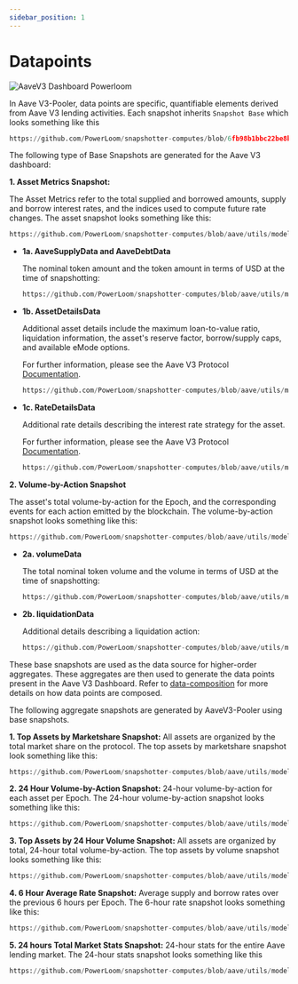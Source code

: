 ```yaml
---
sidebar_position: 1
---
```


# Datapoints

![AaveV3 Dashboard Powerloom](/images/aavev3-dashboard-powerloom.png)

In Aave V3-Pooler, data points are specific, quantifiable elements derived from Aave V3 lending activities. 
Each snapshot inherits `Snapshot Base` which looks something like this
```python reference
https://github.com/PowerLoom/snapshotter-computes/blob/6fb98b1bbc22be8b5aba8bdc860004d35786f4df/utils/models/message_models.py#L9-L17
```

The following type of Base Snapshots are generated for the Aave V3 dashboard:

**1. Asset Metrics Snapshot:**

The Asset Metrics refer to the total supplied and borrowed amounts, supply and borrow interest rates, and the indices used to compute future rate changes. 
The asset snapshot looks something like this:

```python reference
https://github.com/PowerLoom/snapshotter-computes/blob/aave/utils/models/message_models.py#L26-L42
```
* **1a. AaveSupplyData and AaveDebtData**

    The nominal token amount and the token amount in terms of USD at the time of snapshotting:

    ```python reference
    https://github.com/PowerLoom/snapshotter-computes/blob/aave/utils/models/data_models.py#L65-L72
    ```
* **1b. AssetDetailsData**

    Additional asset details include the maximum loan-to-value ratio, liquidation information, the asset's reserve factor, borrow/supply caps, and available eMode options.

    For further information, please see the Aave V3 Protocol [Documentation](https://docs.aave.com/risk/asset-risk/risk-parameters).

    ```python reference
    https://github.com/PowerLoom/snapshotter-computes/blob/aave/utils/models/data_models.py#L25-L34
    ```

*   **1c. RateDetailsData**

    Additional rate details describing the interest rate strategy for the asset.

    For further information, please see the Aave V3 Protocol [Documentation](https://docs.aave.com/risk/liquidity-risk/borrow-interest-rate).

    ```python reference
    https://github.com/PowerLoom/snapshotter-computes/blob/aave/utils/models/data_models.py#L37-L45
    ```

**2. Volume-by-Action Snapshot**

The asset's total volume-by-action for the Epoch, and the corresponding events for each action emitted by the blockchain. 
The volume-by-action snapshot looks something like this:

```python reference
https://github.com/PowerLoom/snapshotter-computes/blob/aave/utils/models/message_models.py#L91-L98
```

* **2a. volumeData**

    The total nominal token volume and the volume in terms of USD at the time of snapshotting:

    ```python reference
    https://github.com/PowerLoom/snapshotter-computes/blob/aave/utils/models/data_models.py#L92-L94
    ```

* **2b. liquidationData**

    Additional details describing a liquidation action:

    ```python reference
    https://github.com/PowerLoom/snapshotter-computes/blob/aave/utils/models/data_models.py#L117-L122
    ```

These base snapshots are used as the data source for higher-order aggregates. These aggregates are then used to generate the data points present in the Aave V3 Dashboard. Refer to [data-composition](/docs/Protocol/data-composition) for more details on how data points are composed.

The following aggregate snapshots are generated by AaveV3-Pooler using base snapshots.

**1. Top Assets by Marketshare Snapshot:** All assets are organized by the total market share on the protocol. The top assets by marketshare snapshot look something like this:

```python reference
https://github.com/PowerLoom/snapshotter-computes/blob/aave/utils/models/message_models.py#L55-L69
```

**2. 24 Hour Volume-by-Action Snapshot:** 24-hour volume-by-action for each asset per Epoch. The 24-hour volume-by-action snapshot looks something like this:

```python reference
https://github.com/PowerLoom/snapshotter-computes/blob/aave/utils/models/message_models.py#L101-L107
```

**3. Top Assets by 24 Hour Volume Snapshot:** All assets are organized by total, 24-hour total volume-by-action. The top assets by volume snapshot looks something like this:

```python reference
https://github.com/PowerLoom/snapshotter-computes/blob/aave/utils/models/message_models.py#L110-L128
```

**4. 6 Hour Average Rate Snapshot:** Average supply and borrow rates over the previous 6 hours per Epoch. The 6-hour rate snapshot looks something like this:

```python reference
https://github.com/PowerLoom/snapshotter-computes/blob/aave/utils/models/message_models.py#L82-L88
```

**5. 24 hours Total Market Stats Snapshot:** 24-hour stats for the entire Aave lending market. The 24-hour stats snapshot looks something like this

```python reference
https://github.com/PowerLoom/snapshotter-computes/blob/aave/utils/models/message_models.py#L72-L79
```

